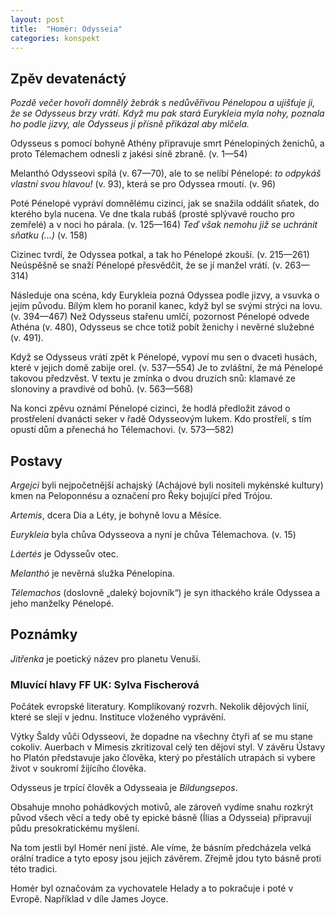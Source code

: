 ```yaml
---
layout: post
title:  "Homér: Odysseia"
categories: konspekt
---
```

## Zpěv devatenáctý

*Pozdě večer hovoří domnělý žebrák s nedůvěřivou Pénelopou
a ujišťuje ji, že se Odysseus brzy vrátí. Když mu pak stará
Eurykleia myla nohy, poznala ho podle jizvy, ale Odysseus jí
přísně přikázal aby mlčela.*

Odysseus s pomocí bohyně Athény připravuje smrt Pénelopiných
ženichů, a proto Télemachem odnesli z jakési síně zbraně. (v.
1—54)

Melanthó Odysseovi spílá (v. 67—70), ale to se nelíbí
Pénelopé: *to odpykáš vlastní svou hlavou!* (v. 93), která
se pro Odyssea rmoutí. (v. 96)

Poté Pénelopé vypráví domnělému cizinci, jak se snažila
oddálit sňatek, do kterého byla nucena. Ve dne tkala rubáš
(prosté splývavé roucho pro zemřelé) a v noci ho párala. (v.
125—164) *Teď však nemohu již se uchránit sňatku (...)* (v.
158)

Cizinec tvrdí, že Odyssea potkal, a tak ho Pénelopé zkouší.
(v. 215—261) Neúspěšně se snaží Pénelopé přesvědčit, že se
jí manžel vrátí. (v. 263—314)

Následuje ona scéna, kdy Eurykleia pozná Odyssea podle
jizvy, a vsuvka o jejím původu. Bílým klem ho poranil kanec,
když byl se svými strýci na lovu. (v. 394—467) Než Odysseus
stařenu umlčí, pozornost Pénelopé odvede Athéna (v. 480),
Odysseus se chce totiž pobít ženichy i nevěrné služebné (v.
491).

Když se Odysseus vrátí zpět k Pénelopé, vypoví mu sen
o dvaceti husách, které v jejich domě zabije orel. (v.
537—554) Je to zvláštní, že má Pénelopé takovou předzvěst.
V textu je zmínka o dvou druzích snů: klamavé ze slonoviny
a pravdivé od bohů. (v. 563—568)

Na konci zpěvu oznámí Pénelopé cizinci, že hodlá předložit
závod o prostřelení dvanácti seker v řadě Odysseovým lukem.
Kdo prostřelí, s tím opustí dům a přenechá ho Télemachovi.
(v. 573—582)

## Postavy

*Argejci* byli nejpočetnější achajský (Achájové byli
nositeli mykénské kultury) kmen na Peloponnésu a označení
pro Řeky bojující před Trójou.

*Artemis*, dcera Dia a Léty, je bohyně lovu a Měsíce.

*Eurykleia* byla chůva Odysseova a nyní je chůva
Télemachova. (v. 15)

*Láertés* je Odysseův otec. 

*Melanthó* je nevěrná služka Pénelopina.

*Télemachos* (doslovně „daleký bojovník“) je syn ithackého
krále Odyssea a jeho manželky Pénelopé. 

## Poznámky

*Jitřenka* je poetický název pro planetu Venuši.

### Mluvící hlavy FF UK: Sylva Fischerová

Počátek evropské literatury. Komplikovaný rozvrh. Nekolik
dějových linií, které se slejí v jednu. Instituce vloženého
vyprávění.

Výtky Šaldy vůči Odysseovi, že dopadne na všechny čtyři ať
se mu stane cokoliv. Auerbach v Mimesis zkritizoval celý
ten dějoví styl. V závěru Ústavy ho Platón představuje jako
člověka, který po přestálích utrapách si vybere život
v soukromí žijícího člověka.

Odysseus je trpící člověk a Odysseaia je *Bildungsepos*.

Obsahuje mnoho pohádkových motivů, ale zároveň vydíme snahu
rozkrýt původ všech věcí a tedy obě ty epické básně (Ílias
a Odysseia) připravují půdu presokratickému myšlení.

Na tom jestli byl Homér není jisté. Ale víme, že básním
předcházela velká orální tradice a tyto eposy jsou jejich
závěrem. Zřejmě jdou tyto básně proti této tradici.

Homér byl označovám za vychovatele Helady a to pokračuje
i poté v Evropě. Například v díle James Joyce.
